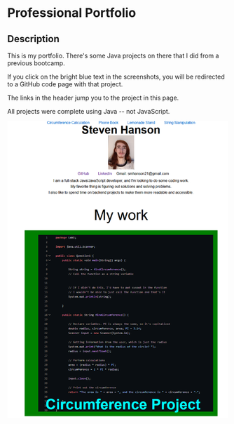 # Professional Portfolio

## Description

This is my portfolio. There's some Java projects on there that I did from a previous bootcamp.

If you click on the bright blue text in the screenshots, you will be redirected to a GitHub code page with that project.

The links in the header jump you to the project in this page.

All projects were complete using Java -- not JavaScript.

![This is my website](assets/Portfolio.png)